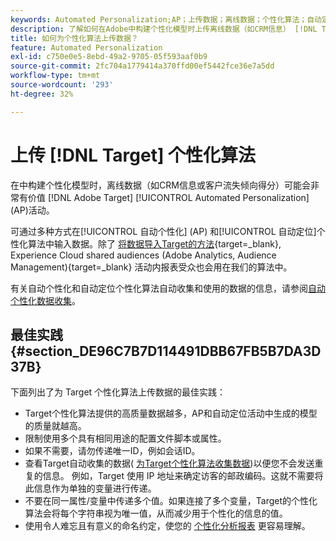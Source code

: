 ```yaml
---
keywords: Automated Personalization;AP；上传数据；离线数据；个性化算法；自动定位；自动定位；最佳实践
description: 了解如何在Adobe中构建个性化模型时上传离线数据（如CRM信息） [!DNL Target] Automated Personalization(AP)活动。
title: 如何为个性化算法上传数据？
feature: Automated Personalization
exl-id: c750e0e5-8ebd-49a2-9705-05f593aaf0b9
source-git-commit: 2fc704a1779414a370ffd00ef5442fce36e7a5dd
workflow-type: tm+mt
source-wordcount: '293'
ht-degree: 32%

---
```


# 上传 [!DNL Target] 个性化算法

在中构建个性化模型时，离线数据（如CRM信息或客户流失倾向得分）可能会非常有价值 [!DNL Adobe Target] [!UICONTROL Automated Personalization] (AP)活动。

可通过多种方式在[!UICONTROL 自动个性化] (AP) 和[!UICONTROL 自动定位]个性化算法中输入数据。除了 [将数据导入Target的方法](https://experienceleague.adobe.com/docs/target-dev/developer/implementation/methods/methods-to-get-data-into-target.html){target=_blank}, Experience Cloud shared audiences (Adobe Analytics, Audience Management){target=_blank} 活动内报表受众也会用在我们的算法中。

有关自动个性化和自动定位个性化算法自动收集和使用的数据的信息，请参阅[自动个性化数据收集](/help/main/c-activities/t-automated-personalization/ap-data.md)。

## 最佳实践 {#section_DE96C7B7D114491DBB67FB5B7DA3D37B}

下面列出了为 Target 个性化算法上传数据的最佳实践：

* Target个性化算法提供的高质量数据越多，AP和自动定位活动中生成的模型的质量就越高。
* 限制使用多个具有相同用途的配置文件脚本或属性。
* 如果不需要，请勿传递唯一ID，例如会话ID。
* 查看Target自动收集的数据( [为Target个性化算法收集数据](/help/main/c-activities/t-automated-personalization/ap-data.md))以便您不会发送重复的信息。 例如，Target 使用 IP 地址来确定访客的邮政编码。这就不需要将此信息作为单独的变量进行传递。
* 不要在同一属性/变量中传递多个值。如果连接了多个变量，Target的个性化算法会将每个字符串视为唯一值，从而减少用于个性化的信息的值。
* 使用令人难忘且有意义的命名约定，使您的 [个性化分析报表](/help/main/c-reports/c-personalization-insights-reports/personalization-insights-reports.md#concept_A897070E1EDC403EB84CFB7A6ECAD767) 更容易理解。
